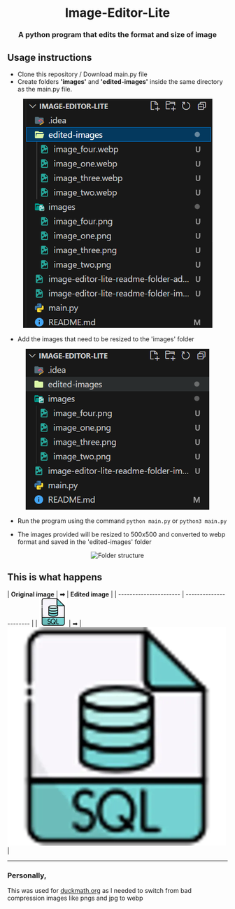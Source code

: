 <h1 align=center> Image-Editor-Lite </h1>

<h3 align=center> A python program that edits the format and size of image </h3>

## Usage instructions

- Clone this repository / Download main.py file
- Create folders **'images'** and **'edited-images'** inside the same directory as the main.py file.

<p align=center>
<img src="image-editor-lite-readme-folder-edited-images.png" alt="Folder structure">
</p>

- Add the images that need to be resized to the 'images' folder

<p align=center>
<img src="image-editor-lite-readme-folder-add-images.png" alt="Folder structure">
</p>

- Run the program using the command `python main.py` or `python3 main.py`

- The images provided will be resized to 500x500 and converted to webp format and saved in the 'edited-images' folder

<p align=center>
<img src="image-editor-lite-readme-edited-images.png" alt="Folder structure">
</p>

## This is what happens

| **Original image** | **➡** | **Edited image** |
| ---------------------- | ---------------------- |
| ![Input image](image_two.png) | ➡ | ![Output image](image_two.webp) |

<hr>

### Personally, 

This was used for <a href="duckmath.org">duckmath.org</a> as I needed to switch from bad compression images like pngs and jpg to webp

